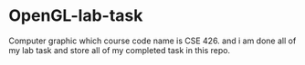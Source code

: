 # OpenGL-lab-task
Computer graphic which course code name is CSE 426. and i am done all of my lab task and store all of my completed task in this repo.
